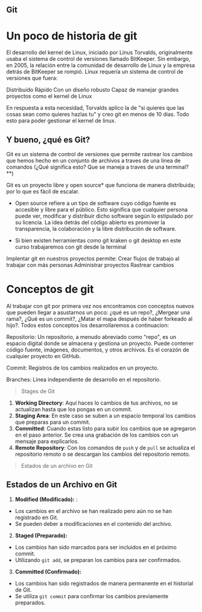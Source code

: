 ## Git 

# Un poco de historia de git 

El desarrollo del kernel de Linux, iniciado por Linus Torvalds, originalmente usaba el sistema de control de versiones llamado BitKeeper. 
Sin embargo, en 2005, la relación entre la comunidad de desarrollo de Linux y la empresa detrás de BitKeeper se rompió. Linux requería un sistema de control de versiones que fuera:

Distribuido
Rápido
Con un diseño robusto
Capaz de manejar grandes proyectos como el kernel de Linux

En respuesta a esta necesidad, Torvalds aplico la de "si quieres que las cosas sean como quieres hazlas tu" y creo git en menos de 10 dias. 
Todo esto para poder gestionar el kernel de linux. 

## Y bueno, ¿qué es Git? 
Git es un sistema de control de versiones que permite rastrear los cambios que hemos hecho 
en un conjunto de archivos a traves de una linea de comandos (¿Qué significa esto? Que se maneja a traves de una terminal?**)

Git es un proyecto libre y open source* que funciona de manera distribuida; por lo que es fácil de escalar.  

* Open source refiere a un tipo de software cuyo código fuente es accesible y libre para el público. Esto significa que cualquier persona puede ver, modificar y distribuir dicho software según lo estipulado por su licencia. 
La idea detrás del código abierto es promover la transparencia, la colaboración y la libre distribución de software.

* Si bien existen herramientas como git kraken o git desktop en este curso trabajaremos con git desde la terminal

Implentar git en nuestros proyectos permite: 
Crear flujos de trabajo al trabajar con más personas
Administrar proyectos
Rastrear cambios


# Conceptos de git
Al trabajar con git por primera vez nos encontramos con conceptos nuevos que pueden llegar a asustarnos un poco:  ¿qué es un repo?, ¿Mergear una rama?, ¿Qué es un commit?, ¿Matar el mapa después de haber forkeado al hijo?. Todos estos conceptos los desarrollaremos a continuacion: 

Repositorio: Un repositorio, a menudo abreviado como "repo", es un espacio digital donde se almacena y gestiona un proyecto. Puede contener código fuente, imágenes, documentos, y otros archivos. Es el corazón de cualquier proyecto en GitHub.


Commit: Registros de los cambios realizados en un proyecto. 


Branches: Linea independiente de desarrollo en el repositorio. 

>Stages de Git
1. **Working Directory**: Aquí haces lo cambios de tus archivos, no se actualizan hasta que los pongas en un commit.
2. **Staging Area**: En este caso se suben a un espacio temporal los cambios que preparas para un commit.
3. **Committed**: Cuando estas listo para subir los cambios que se agregaron  en el paso anterior. Se crea una grabación de los cambios con un mensaje para explicarlos.
4. **Remote Repository**: Con los comandos de `push` y de `pull` se actualiza el repositorio remoto o se descargan los cambios del repositorio remoto.

>Estados de un archivo en Git
## Estados de un Archivo en Git

1. **Modified (Modificado):** :
  - Los cambios en el archivo se han realizado pero aún no se han registrado en Git.
  - Se pueden deber a modificaciones en el contenido del archivo.

2. **Staged (Preparado):**
  - Los cambios han sido marcados para ser incluidos en el próximo commit.
  - Utilizando `git add`, se preparan los cambios para ser confirmados.

3. **Committed (Confirmado):**
  - Los cambios han sido registrados de manera permanente en el historial de Git.
  - Se utiliza `git commit` para confirmar los cambios previamente preparados.








